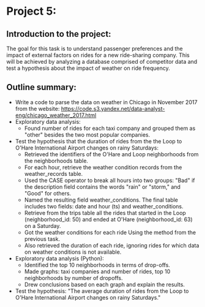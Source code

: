 # Project 5: 

## Introduction to the project:
The goal for this task is to understand passenger preferences and the impact of external factors on rides for a new ride-sharing company.
This will be achieved by analyzing a database comprised of competitor data and test a hypothesis about the impact of weather on ride frequency.

## Outline summary:
* Write a code to parse the data on weather in Chicago in November 2017 from the website: https://code.s3.yandex.net/data-analyst-eng/chicago_weather_2017.html
* Exploratory data analysis:
  * Found number of rides for each taxi company and grouped them as "other" besides the two most popular companies.
* Test the hypothesis that the duration of rides from the the Loop to O'Hare International Airport changes on rainy Saturdays:
  * Retrieved the identifiers of the O'Hare and Loop neighborhoods from the neighborhoods table.
  * For each hour, retrieve the weather condition records from the weather_records table. 
   * Used the CASE operator to break all hours into two groups: "Bad" if the description field contains the words "rain" or "storm," and "Good" for others.
   * Named the resulting field weather_conditions. The final table includes two fields: date and hour (ts) and weather_conditions.
  * Retrieve from the trips table all the rides that started in the Loop (neighborhood_id: 50) and ended at O'Hare (neighborhood_id: 63) on a Saturday.
   * Got the weather conditions for each ride Using the method from the previous task. 
   * Also retrieved the duration of each ride, ignoring rides for which data on weather conditions is not available.
* Exploratory data analysis (Python): 
  * Identified the top 10 neighborhoods in terms of drop-offs.
  * Made graphs: taxi companies and number of rides, top 10 neighborhoods by number of dropoffs.
  * Drew conclusions based on each graph and explain the results.
* Test the hypothesis: "The average duration of rides from the Loop to O'Hare International Airport changes on rainy Saturdays."

